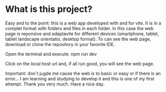 # What is this project?
Easy and to the point: this is a web app developed with and for vite. It is in a complet format with folders and files in each folder. 
In this case the web page is reponsive and adaptavite for different devices (smartphone, tablet, tablet landscape orientatio, desktop format).
To can see the web page, download or clone the repository in your favorite IDE.

Open the terminal and execute: npm run dev

Click on the local host url and, if all run good, you will see the web page. 

Important: don´t jugde me cause the web is to basic or easy or if there is an error... I am learning and studying to develop it and this is one of my first attempt. 
Thank you very much. Have a nice day.